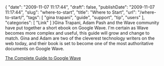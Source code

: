 {
    "date": "2009-11-07 11:17:44",
    "draft": false,
    "publishDate": "2009-11-07 11:17:44",
    "slug": "where-to-start",
    "title": "Where to Start",
    "url": "\/where-to-start\/",
    "tags": [
        "gina trapani",
        "guide",
        "support",
        "tip",
        "users"
    ],
    "categories": [
        "Link"
    ]
}Gina Trapani, Adam Pash and the Wave community have put together a short
ebook on Google Wave. I'm certain as Wave becomes more complex and
useful, this guide will grow and change to match. Gina and Adam are two
of the cleverest technology writers on the web today, and their book is
set to become one of the most authoritative documents on Google Wave.

[The Complete Guide to Google
Wave](http://completewaveguide.com/guide/The_Complete_Guide_to_Google_Wave)